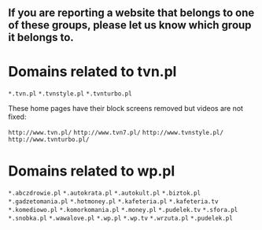 ## If you are reporting a website that belongs to one of these groups, please let us know which group it belongs to. 

# Domains related to tvn.pl

`*.tvn.pl`
`*.tvnstyle.pl`
`*.tvnturbo.pl`

These home pages have their block screens removed but videos are not fixed: 

`http://www.tvn.pl/`
`http://www.tvn7.pl/`
`http://www.tvnstyle.pl/`
`http://www.tvnturbo.pl/`

# Domains related to wp.pl

`*.abczdrowie.pl`
`*.autokrata.pl`
`*.autokult.pl`
`*.biztok.pl`
`*.gadzetomania.pl`
`*.hotmoney.pl`
`*.kafeteria.pl`
`*.kafeteria.tv`
`*.komediowo.pl`
`*.komorkomania.pl`
`*.money.pl`
`*.pudelek.tv`
`*.sfora.pl`
`*.snobka.pl`
`*.wawalove.pl`
`*.wp.pl`
`*.wp.tv`
`*.wrzuta.pl`
`*.pudelek.pl`
